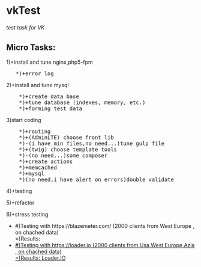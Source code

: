 # vkTest
<h6>test task for VK</h6>

<h2>Micro Tasks:</h2>
<p>1)+install and tune nginx,php5-fpm</p>
<pre>	*)+error log</pre>
    
<p>2)+install and tune mysql</p>
<pre>
    *)+create data base
    *)+tune database (indexes, memory, etc.)
    *)+forming test data
</pre>
<p>3)start coding</p>
<pre>
    *)+routing
    *)+(AdminLTE) choose front lib
    *)-(i have min files,no need...)tune gulp file
    *)+(twig) choose template tools
    *)-(no need...)some composer
    *)+create actions
    *)+memcached
    *)+mysql
    *)(no need,i have alert on errors)double validate
</pre>    
<p>4)+testing</p>
<p>5)+refactor</p>
<p>6)+stress testing</p>
<ul>
 <li>#)Testing with https://blazemeter.com/ (2000 clients from West Europe , on chached data)</li>
       =)Results: <a href='http://95.213.195.56/Analitics/bzm_aggregated_table_15249325_11_01_2016__0_48_44.csv'Blazemeter</a>

 <li> #)Testing with https://loader.io (2000 clients from Usa,West Europe,Azia , on chached data)</li>
       =)Results: <a href='http://95.213.195.56/Analitics/loaderio.html'>Loader.IO</a>

</ul>




